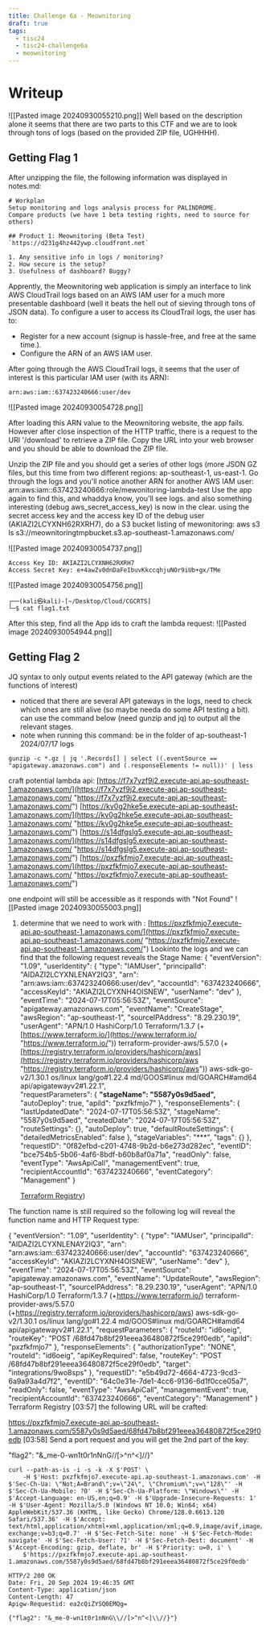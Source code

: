 ```yaml
---
title: Challenge 6a - Meownitoring
draft: true
tags:
  - tisc24
  - tisc24-challenge6a
  - meownitoring
---
```

# Writeup

![[Pasted image 20240930055210.png]]
Well based on the description alone it seems that there are two parts to this CTF and we are to look through tons of logs (based on the provided ZIP file, UGHHHH).

## Getting Flag 1

After unzipping the file, the following information was displayed in notes.md:
```
# Workplan
Setup monitoring and logs analysis process for PALINDROME. 
Compare products (we have 1 beta testing rights, need to source for others)

## Product 1: Meownitoring (Beta Test)
`https://d231g4hz442ywp.cloudfront.net`

1. Any sensitive info in logs / monitoring? 
2. How secure is the setup?
3. Usefulness of dashboard? Buggy? 
```

Apprently, the Meownitoring web application is simply an interface to link AWS CloudTrail logs based on an AWS IAM user for a much more presentable dashboard (well it beats the hell out of sieving through tons of JSON data). To configure a user to access its CloudTrail logs, the user has to:
- Register for a new account (signup is hassle-free, and free at the same time.).
- Configure the ARN of an AWS IAM user.

After going through the AWS CloudTrail logs, it seems that the user of interest is this particular IAM user (with its ARN):
```
arn:aws:iam::637423240666:user/dev
```

![[Pasted image 20240930054728.png]]

After loading this ARN value to the Meownitoring website, the app fails. However after close inspection of the HTTP traffic, there is a request to the URI '/download' to retrieve a ZIP file. Copy the URL into your web browser and you should be able to download the ZIP file.

Unzip the ZIP file and you should get a series of other logs (more JSON GZ files, but this time from two different regions: ap-southeast-1, us-east-1. Go through the logs and you'll notice another ARN for another AWS IAM user: arn:aws:iam::637423240666:role/mewonitoring-lambda-test
Use the app again to find this, and whaddya know, you'll see logs. and also something interesting (debug aws_secret_access_key) is now in the clear.
using the secret access key and the access key ID of the debug user (AKIAZI2LCYXNH62RXRH7), do a S3 bucket listing of mewonitoring:
 aws s3 ls s3://meownitoringtmpbucket.s3.ap-southeast-1.amazonaws.com/



![[Pasted image 20240930054737.png]]

```
Access Key ID: AKIAZI2LCYXNH62RXRH7
Access Secret Key: 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
```

![[Pasted image 20240930054756.png]]

```
┌──(kali㉿kali)-[~/Desktop/Cloud/CGCRTS]
└─$ cat flag1.txt      
```

After this step, find all the App ids to craft the lambda request:
![[Pasted image 20240930054944.png]]
## Getting Flag 2

JQ syntax to only output events related to the API gateway (which are the functions of interest)

- noticed that there are several API gateways in the logs, need to check which ones are still alive (so maybe needa do some API testing a bit). can use the command below (need gunzip and jq) to output all the relevant stages.
- note when running this command: be in the folder of ap-southeast-1 2024/07/17 logs

`gunzip -c *.gz | jq '.Records[] | select ((.eventSource == "apigateway.amazonaws.com") and (.responseElements != null))' | less`

craft potential lambda api: [https://f7x7yzf9j2.execute-api.ap-southeast-1.amazonaws.com/](https://f7x7yzf9j2.execute-api.ap-southeast-1.amazonaws.com/ "https://f7x7yzf9j2.execute-api.ap-southeast-1.amazonaws.com/") [https://kv0g2hke5e.execute-api.ap-southeast-1.amazonaws.com/](https://kv0g2hke5e.execute-api.ap-southeast-1.amazonaws.com/ "https://kv0g2hke5e.execute-api.ap-southeast-1.amazonaws.com/") [https://s14dfgslg5.execute-api.ap-southeast-1.amazonaws.com/](https://s14dfgslg5.execute-api.ap-southeast-1.amazonaws.com/ "https://s14dfgslg5.execute-api.ap-southeast-1.amazonaws.com/") [https://pxzfkfmjo7.execute-api.ap-southeast-1.amazonaws.com/](https://pxzfkfmjo7.execute-api.ap-southeast-1.amazonaws.com/ "https://pxzfkfmjo7.execute-api.ap-southeast-1.amazonaws.com/")


one endpoint will still be accessible as it responds with "Not Found"
![[Pasted image 20240930055003.png]]

1. determine that we need to work with : [https://pxzfkfmjo7.execute-api.ap-southeast-1.amazonaws.com/](https://pxzfkfmjo7.execute-api.ap-southeast-1.amazonaws.com/ "https://pxzfkfmjo7.execute-api.ap-southeast-1.amazonaws.com/") Lookinto the logs and we can find that the following request reveals the Stage Name: { "eventVersion": "1.09", "userIdentity": { "type": "IAMUser", "principalId": "AIDAZI2LCYXNLENAY2IQ3", "arn": "arn:aws:iam::637423240666:user/dev", "accountId": "637423240666", "accessKeyId": "AKIAZI2LCYXNH4OISNEW", "userName": "dev" }, "eventTime": "2024-07-17T05:56:53Z", "eventSource": "apigateway.amazonaws.com", "eventName": "CreateStage", "awsRegion": "ap-southeast-1", "sourceIPAddress": "8.29.230.19", "userAgent": "APN/1.0 HashiCorp/1.0 Terraform/1.3.7 (+[https://www.terraform.io/](https://www.terraform.io/ "https://www.terraform.io/")) terraform-provider-aws/5.57.0 (+[https://registry.terraform.io/providers/hashicorp/aws](https://registry.terraform.io/providers/hashicorp/aws "https://registry.terraform.io/providers/hashicorp/aws")) aws-sdk-go-v2/1.30.1 os/linux lang/go#1.22.4 md/GOOS#linux md/GOARCH#amd64 api/apigatewayv2#1.22.1",  
    "requestParameters": { **"stageName": "5587y0s9d5aed",** "autoDeploy": true, "apiId": "pxzfkfmjo7" }, "responseElements": { "lastUpdatedDate": "2024-07-17T05:56:53Z", "stageName": "5587y0s9d5aed", "createdDate": "2024-07-17T05:56:53Z", "routeSettings": {}, "autoDeploy": true, "defaultRouteSettings": { "detailedMetricsEnabled": false }, "stageVariables": "***", "tags": {} }, "requestID": "0f82efbd-c201-4748-9b2d-b6e273d282ec", "eventID": "bce754b5-5b06-4af6-8bdf-b60b8af0a71a", "readOnly": false, "eventType": "AwsApiCall", "managementEvent": true, "recipientAccountId": "637423240666", "eventCategory": "Management" }
    
    [Terraform Registry](https://registry.terraform.io/providers/hashicorp/aws))

The function name is still required so the following log will reveal the function name and HTTP Request type:


{
  "eventVersion": "1.09",
  "userIdentity": {
    "type": "IAMUser",
    "principalId": "AIDAZI2LCYXNLENAY2IQ3",
    "arn": "arn:aws:iam::637423240666:user/dev",
    "accountId": "637423240666",
    "accessKeyId": "AKIAZI2LCYXNH4OISNEW",
    "userName": "dev"
  },
  "eventTime": "2024-07-17T05:56:53Z",
  "eventSource": "apigateway.amazonaws.com",
  "eventName": "UpdateRoute",
  "awsRegion": "ap-southeast-1",
  "sourceIPAddress": "8.29.230.19",
  "userAgent": "APN/1.0 HashiCorp/1.0 Terraform/1.3.7 (+https://www.terraform.io/) terraform-provider-aws/5.57.0 (+https://registry.terraform.io/providers/hashicorp/aws) aws-sdk-go-v2/1.30.1 os/linux lang/go#1.22.4 md/GOOS#linux md/GOARCH#amd64 api/apigatewayv2#1.22.1",
  "requestParameters": {
    "routeId": "id6oeig",
    "routeKey": "POST /68fd47b8bf291eeea36480872f5ce29f0edb",
    "apiId": "pxzfkfmjo7"
  },
  "responseElements": {
    "authorizationType": "NONE",
    "routeId": "id6oeig",
    "apiKeyRequired": false,
    "routeKey": "POST /68fd47b8bf291eeea36480872f5ce29f0edb",
    "target": "integrations/9wo8sps"
  },
  "requestID": "e5b49d72-4664-4723-9cd3-6a9a93a4d7f2",
  "eventID": "64c0e31e-7de1-4cc6-9136-6d1f0cce05a7",
  "readOnly": false,
  "eventType": "AwsApiCall",
  "managementEvent": true,
  "recipientAccountId": "637423240666",
  "eventCategory": "Management"
}
Terraform Registry
[03:57]
the following URL will be crafted:

https://pxzfkfmjo7.execute-api.ap-southeast-1.amazonaws.com/5587y0s9d5aed/68fd47b8bf291eeea36480872f5ce29f0edb
[03:58]
Send a port request and you will get the 2nd part of the key:

"flag2": "&_me-0-wn1t0r1nNnG\//[>^n^<]\//}"

```
curl --path-as-is -i -s -k -X $'POST' \
    -H $'Host: pxzfkfmjo7.execute-api.ap-southeast-1.amazonaws.com' -H $'Sec-Ch-Ua: \"Not;A=Brand\";v=\"24\", \"Chromium\";v=\"128\"' -H $'Sec-Ch-Ua-Mobile: ?0' -H $'Sec-Ch-Ua-Platform: \"Windows\"' -H $'Accept-Language: en-US,en;q=0.9' -H $'Upgrade-Insecure-Requests: 1' -H $'User-Agent: Mozilla/5.0 (Windows NT 10.0; Win64; x64) AppleWebKit/537.36 (KHTML, like Gecko) Chrome/128.0.6613.120 Safari/537.36' -H $'Accept: text/html,application/xhtml+xml,application/xml;q=0.9,image/avif,image/webp,image/apng,*/*;q=0.8,application/signed-exchange;v=b3;q=0.7' -H $'Sec-Fetch-Site: none' -H $'Sec-Fetch-Mode: navigate' -H $'Sec-Fetch-User: ?1' -H $'Sec-Fetch-Dest: document' -H $'Accept-Encoding: gzip, deflate, br' -H $'Priority: u=0, i' \
    $'https://pxzfkfmjo7.execute-api.ap-southeast-1.amazonaws.com/5587y0s9d5aed/68fd47b8bf291eeea36480872f5ce29f0edb'

```


```
HTTP/2 200 OK
Date: Fri, 20 Sep 2024 19:46:35 GMT
Content-Type: application/json
Content-Length: 47
Apigw-Requestid: ea2cQiZYSQ0EMQg=

{"flag2": "&_me-0-wn1t0r1nNnG\\//[>^n^<]\\//}"}
```